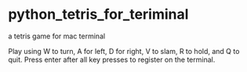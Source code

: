 # python_tetris_for_teriminal
a tetris game for mac terminal

Play using W to turn, A for left, D for right, V to slam, R to hold, and Q to quit. Press enter after all key presses to register on the terminal.
